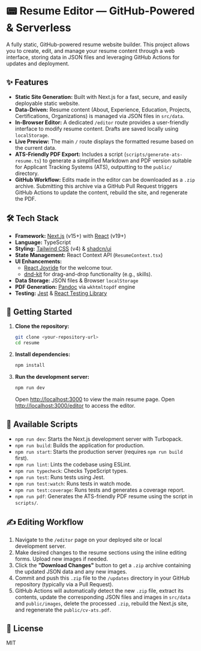 # 📟 Resume Editor — GitHub-Powered & Serverless

A fully static, GitHub-powered resume website builder. This project allows you to create, edit, and manage your resume content through a web interface, storing data in JSON files and leveraging GitHub Actions for updates and deployment.

## ✨ Features

*   **Static Site Generation:** Built with Next.js for a fast, secure, and easily deployable static website.
*   **Data-Driven:** Resume content (About, Experience, Education, Projects, Certifications, Organizations) is managed via JSON files in `src/data`.
*   **In-Browser Editor:** A dedicated `/editor` route provides a user-friendly interface to modify resume content. Drafts are saved locally using `localStorage`.
*   **Live Preview:** The main `/` route displays the formatted resume based on the current data.
*   **ATS-Friendly PDF Export:** Includes a script (`scripts/generate-ats-resume.ts`) to generate a simplified Markdown and PDF version suitable for Applicant Tracking Systems (ATS), outputting to the `public/` directory.
*   **GitHub Workflow:** Edits made in the editor can be downloaded as a `.zip` archive. Submitting this archive via a GitHub Pull Request triggers GitHub Actions to update the content, rebuild the site, and regenerate the PDF.

## 🛠️ Tech Stack

*   **Framework:** [Next.js](https://nextjs.org/) (v15+) with [React](https://reactjs.org/) (v19+)
*   **Language:** TypeScript
*   **Styling:** [Tailwind CSS](https://tailwindcss.com/) (v4) & [shadcn/ui](https://ui.shadcn.com/)
*   **State Management:** React Context API (`ResumeContext.tsx`)
*   **UI Enhancements:**
    *   [React Joyride](https://docs.react-joyride.com/) for the welcome tour.
    *   [dnd-kit](https://dndkit.com/) for drag-and-drop functionality (e.g., skills).
*   **Data Storage:** JSON files & Browser `localStorage`
*   **PDF Generation:** [Pandoc](https://pandoc.org/) via `wkhtmltopdf` engine
*   **Testing:** [Jest](https://jestjs.io/) & [React Testing Library](https://testing-library.com/)

## 🚀 Getting Started

1.  **Clone the repository:**
    ```bash
    git clone <your-repository-url>
    cd resume
    ```
2.  **Install dependencies:**
    ```bash
    npm install
    ```
3.  **Run the development server:**
    ```bash
    npm run dev
    ```
    Open [http://localhost:3000](http://localhost:3000) to view the main resume page.
    Open [http://localhost:3000/editor](http://localhost:3000/editor) to access the editor.

## 📜 Available Scripts

*   `npm run dev`: Starts the Next.js development server with Turbopack.
*   `npm run build`: Builds the application for production.
*   `npm run start`: Starts the production server (requires `npm run build` first).
*   `npm run lint`: Lints the codebase using ESLint.
*   `npm run typecheck`: Checks TypeScript types.
*   `npm run test`: Runs tests using Jest.
*   `npm run test:watch`: Runs tests in watch mode.
*   `npm run test:coverage`: Runs tests and generates a coverage report.
*   `npm run pdf`: Generates the ATS-friendly PDF resume using the script in `scripts/`.

## ✍️ Editing Workflow

1.  Navigate to the `/editor` page on your deployed site or local development server.
2.  Make desired changes to the resume sections using the inline editing forms. Upload new images if needed.
3.  Click the **"Download Changes"** button to get a `.zip` archive containing the updated JSON data and any new images.
4.  Commit and push this `.zip` file to the `/updates` directory in your GitHub repository (typically via a Pull Request).
5.  GitHub Actions will automatically detect the new `.zip` file, extract its contents, update the corresponding JSON files and images in `src/data` and `public/images`, delete the processed `.zip`, rebuild the Next.js site, and regenerate the `public/cv-ats.pdf`.

## 📄 License

MIT

